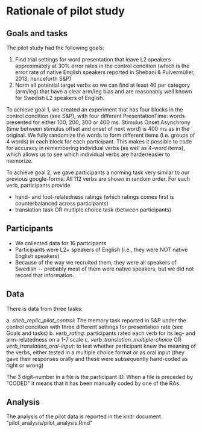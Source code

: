 Rationale of pilot study
========================

Goals and tasks
---------------

The pilot study had the following goals:

1. Find trial settings for word presentation that leave L2 speakers approximately at 30% error rates in the control condition (which is the error rate of native English speakers reported in Shebani & Pulvermüller, 2013; henceforth S&P)
2. Norm all potential target verbs so we can find at least 40 per category (arm/leg) that have a clear arm/leg bias and are reasonably well known for Swedish L2 speakers of English.

To achieve goal 1, we created an experiment that has four blocks in the control condition (see S&P), with four different PresentationTime: words presented for either 100, 200, 300 or 400 ms. Stimulus Onset Asynchrony (time between stimulus offset and onset of next word) is 400 ms as in the original.
We fully randomize the words to form different items (i.e. groups of 4 words) in each block for each participant. This makes it possible to code for accuracy in remembering individual verbs (as well as 4-word items), which allows us to see which individual verbs are harder/easier to memorize. 

To achieve goal 2, we gave participants a norming task very similar to our previous google-forms:
All 112 verbs are shown in random order. For each verb, participants provide
- hand- and foot-relatedness ratings (which ratings comes first is counterbalanced across participants)
- translation task OR multiple choice task (between participants)


Participants
------------

- We collected data for 16 participants
- Participants were L2+ speakers of English (i.e., they were NOT native English speakers)
- Because of the way we recruited them, they were all speakers of Swedish -- probably most of them were native speakers, but we did not record that information.


Data
----

There is data from three tasks:

a. *sheb_replic_pilot_control*: The memory task reported in S&P under the control condition with three different settings for presentation rate (see Goals and tasks)
b. *verb_rating*: participants rated each verb for its leg- and arm-relatedness on a 1-7 scale
c. *verb_translation_multiple-choice* OR *verb_translation_oral-input*: to test whether participant knew the meaning of the verbs, either tested in a multiple choice format or as oral input (they gave their responses orally and these were subsequently hand-coded as right or wrong)

The 3 digit-number in a file is the participant ID.
When a file is preceded by "CODED" it means that it has been manually coded by one of the RAs.


Analysis
--------

The analysis of the pilot data is reported in the knitr document "pilot_analysis/pilot_analysis.Rmd"
